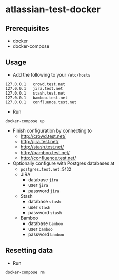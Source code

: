 # atlassian-test-docker

## Prerequisites

- docker
- docker-compose

## Usage

- Add the following to your `/etc/hosts`

```
127.0.0.1   crowd.test.net
127.0.0.1   jira.test.net
127.0.0.1   stash.test.net
127.0.0.1   bamboo.test.net
127.0.0.1   confluence.test.net
```

- Run 

```
docker-compose up
```

- Finish configuration by connecting to
  - http://crowd.test.net/
  - http://jira.test.net/
  - http://stash.test.net/
  - http://bamboo.test.net/
  - http://confluence.test.net/
- Optionally configure with Postgres databases at
  - `postgres.test.net:5432`
  - JIRA
    - database `jira`
    - user `jira`
    - password `jira`
  - Stash
    - database `stash`
    - user `stash`
    - password `stash`
  - Bamboo
    - database `bamboo`
    - user `bamboo`
    - password `bamboo`

## Resetting data

- Run

```
docker-compose rm
```
